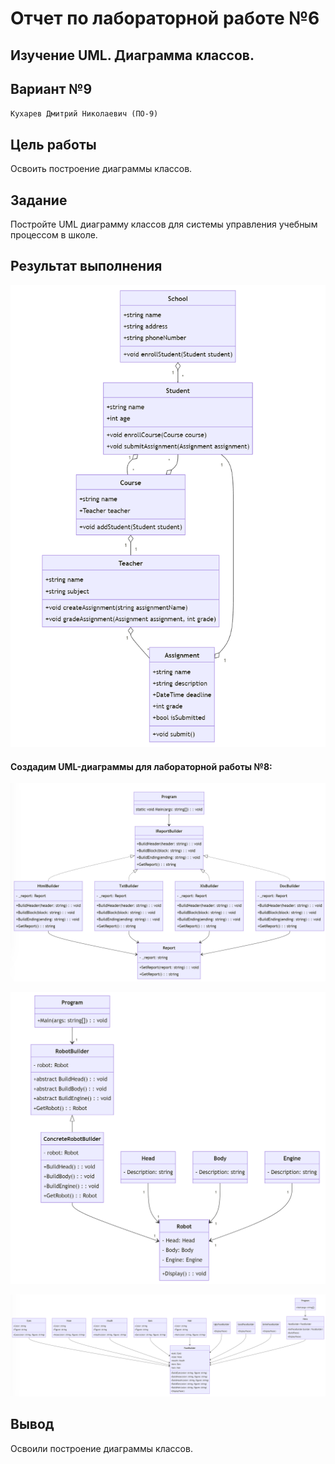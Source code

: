 # Отчет по лабораторной работе №6

## Изучение UML. Диаграмма классов.

## Вариант №9

`Кухарев Дмитрий Николаевич (ПО-9)`

## Цель работы

Освоить построение диаграммы классов.

## Задание 

Постройте UML диаграмму классов для системы управления учебным процессом в школе.

## Результат выполнения

![1.png](./images/1.png)

#### Создадим UML-диаграммы для лабораторной работы №8:

![2.png](./images/2.png)

![3.png](./images/3.png)

![4.png](./images/4.png)

## Вывод

Освоили построение диаграммы классов.

